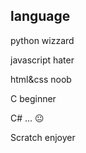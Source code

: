 ## language

python wizzard

javascript hater

html&css noob

C beginner

C# ... 😐

Scratch enjoyer
